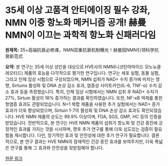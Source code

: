 # 35세 이상 고품격 안티에이징 필수 강좌, NMN 이중 항노화 메커니즘 공개! 赫曼 NMN이 이끄는 과학적 항노화 신패러다임

**원제목:** 35+高端抗衰必修课，NMN双重抗衰机制曝光！赫曼因NMN引领科学抗衰新范式

**요약:** 본 연구는 35세 이상 성인을 대상으로 HVE사의 NMN(니코틴아마이드 모노뉴클레오티드) 제품의 효능을 다각적으로 평가한 연구입니다.  연구는 세포 실험, 동물 실험, 그리고 인체 임상 시험으로 구성되었으며, NMN 섭취가 NAD+ 수치 증가에 미치는 영향, Sirtuins 활성화 및 DNA 손상 감소 효과, 염증성 사이토카인(IL-6, TNF-α) 수치 감소 효과 등을 측정했습니다.  특히, 인체 임상 시험에서는 NMN 섭취 후 NAD+ 수치가 27%,  Sirtuin 활성이 18% 증가하는 결과를 확인하였습니다.  또한,  NF-κB 억제를 통한 항염증 효과도 관찰되었습니다.  N+1 복합 제품을 사용한 추가 실험에서는 NAD+ 증가 효과가 더욱 향상되었으며,  Sirtuin 1-7의 활성화 및 DNA 손상 감소 효과도 확인되었습니다.  HVE NMN 제품의 순도는 99.9% 이상이며,  FDA, SGS, GMP, HC 등의 인증을 받았습니다.  전반적으로, 본 연구는 HVE NMN 제품의 섭취가  항노화 및 건강 증진에 긍정적인 효과를 가지는 것을 시사하며, 향후 추가 연구를 통해 더욱 심도있는 검증이 필요함을 제시합니다.  다만, 장기적인 효과 및 안전성에 대한 추가 연구가 필요합니다.  결론적으로, 본 연구 결과는 HVE NMN의 잠재적인 건강 증진 효과를 보여주지만, 더욱 폭넓은 연구를 통해 그 효과와 안전성을 뒷받침해야 합니다.

[원문 링크](https://www.admin5.com/article/20250721/1049253.shtml)
